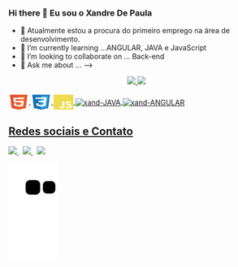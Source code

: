   ### Hi there 👋 Eu sou o Xandre De Paula


- 🔭 Atualmente estou a procura do primeiro emprego na área de desenvolvimento.  
- 🌱 I’m currently learning ...ANGULAR, JAVA e JavaScript
- 👯 I’m looking to collaborate on ...  Back-end
- 💬 Ask me about ...
-->

 <div align="center">
  <a href="https://github.com/xandre23">
  <img height="160em" src="https://github-readme-stats.vercel.app/api?username=xandre23&show_icons=true&theme=dark&include_all_commits=true&count_private=true"/>
  <img height="160em" src="https://github-readme-stats.vercel.app/api/top-langs/?username=xandre23&layout=compact&langs_count=16&theme=dark"/>
</div>
  
  <div style="display: inline_block"><br>
  <img align="center" alt="Rafa-HTML" height="30" width="40" src="https://raw.githubusercontent.com/devicons/devicon/master/icons/html5/html5-original.svg">
  <img align="center" alt="Rafa-CSS" height="30" width="40" src="https://raw.githubusercontent.com/devicons/devicon/master/icons/css3/css3-original.svg">
  <img align="center" alt="Rafa-Js" height="30" width="40" src="https://raw.githubusercontent.com/devicons/devicon/master/icons/javascript/javascript-plain.svg">
   <img align="center" alt="xand-JAVA" height="60" width="40" src="https://cdn.jsdelivr.net/gh/devicons/devicon/icons/java/java-original-wordmark.svg">
    <img align="center" alt="xand-ANGULAR" height="60" width="40" src="https://cdn.jsdelivr.net/gh/devicons/devicon/icons/angularjs/angularjs-original.svg">
   
 
  
  
</div>
  
  
  <div>
 
    
 	
## Redes sociais e Contato

<a href="mailto:falecom@leone.tec.br">
  <img src="https://img.shields.io/badge/Gmail-D14836?style=for-the-badge&logo=gmail&logoColor=white"/>
</a>
&nbsp;
<a href="https://t.me/leonetecbr">
  <img src="https://img.shields.io/badge/Telegram-2CA5E0?style=for-the-badge&logo=telegram&logoColor=white"/>
</a>
&nbsp;
<a href="https://www.linkedin.com/in/leone-oliveira-509b111ba">
  <img src="https://img.shields.io/badge/LinkedIn-0077B5?style=for-the-badge&logo=linkedin&logoColor=white"/>
</a>
    
 
  ![Snake animation](https://github.com/rafaballerini/rafaballerini/blob/output/github-contribution-grid-snake.svg)
 
  </div>
